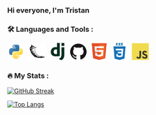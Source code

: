 ### Hi everyone, I'm Tristan

<!--
**tristanhdez/tristanhdez** is a ✨ _special_ ✨ repository because its `README.md` (this file) appears on your GitHub profile.

Here are some ideas to get you started:

-->

### :hammer_and_wrench: Languages and Tools :
<div>
  <img src="https://github.com/devicons/devicon/blob/master/icons/python/python-original.svg" title="Python" alt="Python" width="40" height="40"/>&nbsp;
  <img src="https://github.com/devicons/devicon/blob/master/icons/flask/flask-original.svg" title="flask" alt="flask" width="40" height="40"/>&nbsp;
  <img src="https://github.com/devicons/devicon/blob/master/icons/django/django-plain.svg" title="django" alt="django" width="40" height="40"/>&nbsp;
  <img src="https://github.com/devicons/devicon/blob/master/icons/github/github-original.svg" title="github" alt="github" width="40" height="40"/>&nbsp;
  <img src="https://github.com/devicons/devicon/blob/master/icons/html5/html5-original.svg" title="html5" alt="html5" width="40" height="40"/>&nbsp;
  <img src="https://github.com/devicons/devicon/blob/master/icons/css3/css3-plain-wordmark.svg" title="css" alt="css" width="40" height="40"/>&nbsp;
    <img src="https://github.com/devicons/devicon/blob/master/icons/javascript/javascript-original.svg" title="css" alt="css" width="40" height="40"/>&nbsp;
</div>

### :fire: My Stats :

[![GitHub Streak](http://github-readme-streak-stats.herokuapp.com?user=tristanhdez&theme=dark&background=000000)](https://git.io/streak-stats)

[![Top Langs](https://github-readme-stats.vercel.app/api/top-langs/?username=tristanhdez&layout=compact&theme=vision-friendly-dark)](https://github.com/anuraghazra/github-readme-stats)
